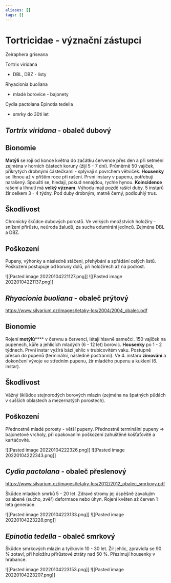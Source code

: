 ```yaml
---
aliases: []
tags: []
---
```

# Tortricidae - význační zástupci

Zeiraphera griseana

Tortrix viridana
- DBL, DBZ - listy

Rhyacionia buoliana
- mladé borovice - bajonety

Cydia pactolana
Epinotia tedella
- smrky do 30ti let

## *Tortrix viridana* - obaleč dubový 

## Bionomie
**Motýli** se rojí od konce května do začátku července přes den a při setmění zejména v horních částech koruny (žijí 5 - 7 dní). Průměrně 50 vajíček, přikrytých drobnými částečkami - splývají s povrchem větviček. **Housenky** se líhnou až v příštím roce při rašení. První instary v pupenu, potřebují narašený. Spouští se, hledají, pokud nenajdou, rychle hynou. **Koincidence** rašení a líhnutí má **velký význam**. Výhodu mají pozdě rašící duby. 5 instarů žír celkem 3 - 4 týdny. Pod duby drobným, matně černý, podlouhlý trus.

## Škodlivost
Chronický škůdce dubových porostů. Ve velkých množstvích holožíry - snížení přírůstu, neúroda žaludů, za sucha odumírání jedinců. Zejména DBL a DBZ.

## Poškození
Pupeny, výhonky a následně stáčení, přehýbání a spřádání celých listů. Poškození postupuje od koruny dolů, při holožírech až na podrost.

![[Pasted image 20220104221127.png]] ![[Pasted image 20220104221137.png]]

## *Rhyacionia buoliana* - obaleč prýtový
https://www.silvarium.cz/images/letaky-los/2004/2004_obalec.pdf
## Bionomie
Rojení **motýlů****** v červnu a červenci, létají hlavně samečci. 150 vajíček na pupenech, kůře a jehlicích mladých (6 - 12 let) borovic. **Housenky** po 1 - 2 týdnech. První instar vyžírá bázi jehlic v trubicovitém vaku. Postupně přesun do pupenů (terminální, následně postranní). Ve 4. instaru **zimování** a dokončení vývoje ve středním pupenu, žír mladého pupenu a kuklení (6. instar).

## Škodlivost
Vážný šklůdce stejnorodých borových mlazin (zejména na špatných půdách v sušších oblastech a mezernatých porostech).

## Poškození
Přednostně mladé porosty - větší pupeny. Přednostně terminální pupeny => bajonetové vrcholy, při opakovaním poškození zahuštěné košťaťovité a kartáčovité.

![[Pasted image 20220104222326.png]] ![[Pasted image 20220104222343.png]]

## *Cydia pactolana* - obaleč přeslenový
https://www.silvarium.cz/images/letaky-los/2012/2012_obalec_smrkovy.pdf

Škůdce mladých smrků 5 - 20 let. Zdravé stromy jej úspěšně zavalujím oslabené (sucho, zvěř) deformace nebo úhyn. Rojení květen až červen 1 letá generace.

![[Pasted image 20220104223133.png]] ![[Pasted image 20220104223228.png]]


## *Epinotia tedella* - obaleč smrkový

Škůdce smrkových mlazin a tyčkovin 10 - 30 let. Žír jehlic, zpravidla se 90 % zotaví, při holožíru přírůstové ztráty nad 50 %. Přezimují housenky v hrabance.

![[Pasted image 20220104223153.png]] ![[Pasted image 20220104223207.png]]